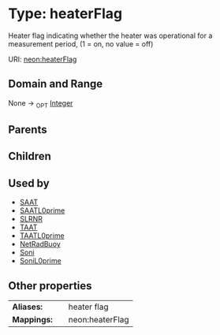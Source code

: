 
# Type: heaterFlag


Heater flag indicating whether the heater was operational for a measurement period, (1 = on, no value = off)

URI: [neon:heaterFlag](https://data.neonscience.org/heaterFlag)


## Domain and Range

None ->  <sub>OPT</sub> [Integer](types/Integer.md)

## Parents


## Children


## Used by

 * [SAAT](SAAT.md)
 * [SAATL0prime](SAATL0prime.md)
 * [SLRNR](SLRNR.md)
 * [TAAT](TAAT.md)
 * [TAATL0prime](TAATL0prime.md)
 * [NetRadBuoy](NetRadBuoy.md)
 * [Soni](Soni.md)
 * [SoniL0prime](SoniL0prime.md)

## Other properties

|  |  |  |
| --- | --- | --- |
| **Aliases:** | | heater flag |
| **Mappings:** | | neon:heaterFlag |

